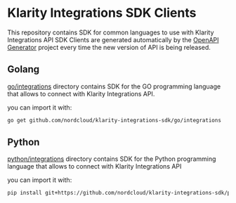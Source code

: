 # Klarity Integrations SDK Clients

This repository contains SDK for common languages to use with Klarity Integrations API
SDK Clients are generated automatically by the [OpenAPI Generator](https://openapi-generator.tech) project
every time the new version of API is being released.


## Golang
[go/integrations](./go/integrations) directory contains SDK for the GO programming language that allows to
connect with Klarity Integrations API.

you can import it with:

```bash
go get github.com/nordcloud/klarity-integrations-sdk/go/integrations
```

## Python
[python/integrations](./python/integrations) directory contains SDK for the Python programming language that allows to connect with Klarity Integrations API

you can import it with:

```bash
pip install git+https://github.com/nordcloud/klarity-integrations-sdk/python/integrations.git
```
